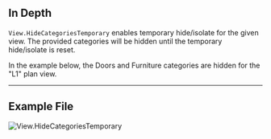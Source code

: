 ## In Depth
`View.HideCategoriesTemporary` enables temporary hide/isolate for the given view. The provided categories will be hidden until the temporary hide/isolate is reset.

In the example below, the Doors and Furniture categories are hidden for the "L1" plan view.
___
## Example File

![View.HideCategoriesTemporary](./Revit.Elements.Views.View.HideCategoriesTemporary_img.jpg)